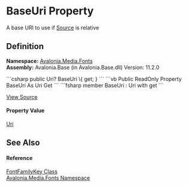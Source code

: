# BaseUri Property


A base URI to use if <a href="P_Avalonia_Media_Fonts_FontFamilyKey_Source">Source</a> is relative



## Definition
**Namespace:** <a href="N_Avalonia_Media_Fonts">Avalonia.Media.Fonts</a>  
**Assembly:** Avalonia.Base (in Avalonia.Base.dll) Version: 11.2.0

<Tabs groupId="api-code-preview">
<TabItem value="csharp" label="C#">
```csharp
public Uri? BaseUri \{ get; }
```
</TabItem>
<TabItem value="vb" label="VB">
```vb
Public ReadOnly Property BaseUri As Uri
	Get
```
</TabItem>
<TabItem value="fsharp" label="F#">
```fsharp
member BaseUri : Uri with get
```
</TabItem>
</Tabs>



<a href="https://github.com/AvaloniaUI/Avalonia/tree/master/src/Avalonia.Base/Media/Fonts/FontFamilyKey.cs#L30" title="View the source code">View Source</a>



#### Property Value
<a href="https://learn.microsoft.com/dotnet/api/system.uri" target="_blank" rel="noopener noreferrer">Uri</a>

## See Also


#### Reference
<a href="T_Avalonia_Media_Fonts_FontFamilyKey">FontFamilyKey Class</a>  
<a href="N_Avalonia_Media_Fonts">Avalonia.Media.Fonts Namespace</a>  
